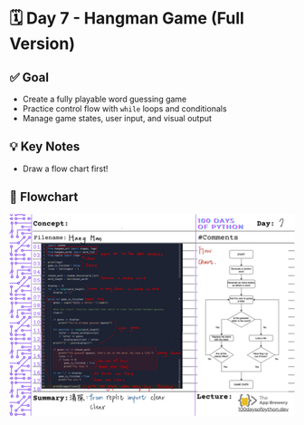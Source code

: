 # 🗓️ Day 7 - Hangman Game (Full Version)

## ✅ Goal
- Create a fully playable word guessing game
- Practice control flow with `while` loops and conditionals
- Manage game states, user input, and visual output

## 💡 Key Notes
- Draw a flow chart first!

## 🧭 Flowchart

![My flowchart](day07_notes.jpg)


